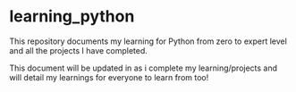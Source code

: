 # learning_python

This repository documents my learning for Python from zero to expert level and all the projects I have completed.

This document will be updated in as i complete my learning/projects and will detail my learnings for everyone to learn from too!

